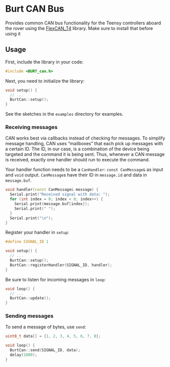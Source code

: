 # Burt CAN Bus

Provides common CAN bus functionality for the Teensy controllers aboard the rover using the [FlexCAN_T4](https://github.com/tonton81/FlexCAN_T4) library. Make sure to install that before using it

## Usage

First, include the library in your code: 

```cpp
#include <BURT_can.h>
```

Next, you need to initialize the library: 

```cpp
void setup() {
  // ...
  BurtCan::setup();
}
```

See the sketches in the `examples` directory for examples.

### Receiving messages

CAN works best via callbacks instead of checking for messages. To simplify message handling, CAN uses “mailboxes” that each pick up messages with a certain ID. The ID, in our case, is a combination of the device being targeted and the command it is being sent. Thus, whenever a CAN message is received, exactly one handler should run to execute the command.

Your handler function needs to be a `CanHandler`: `const CanMessage&` as input and `void` output. `CanMessage`s have their ID in `message.id` and data in `message.buf`.

```cpp
void handler(const CanMessage& message) { 
  Serial.print("Received signal with data: ");
  for (int index = 0; index < 8; index++) {
    Serial.print(message.buf[index]);
    Serial.print(" ");
  }
  Serial.print("\n");
}
```

Register your handler in `setup`: 

```cpp
#define SIGNAL_ID 1

void setup() {
  // ...
  BurtCan::setup();
  BurtCan::registerHandler(SIGNAL_ID, handler);
}
```

Be sure to listen for incoming messages in `loop`:

```cpp
void loop() {
  // ...
  BurtCan::update();
}
```

### Sending messages

To send a message of bytes, use `send`:

```cpp
uint8_t data[] = {1, 2, 3, 4, 5, 6, 7, 8};

void loop() {
  BurtCan::send(SIGNAL_ID, data);
  delay(1000);
}
```
